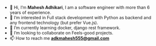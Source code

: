 - 👋 Hi, I’m **Mahesh Adhikari**, I am a software engineer with more than 6 years of experience.
- 👀 I’m interested in Full stack development with Python as backend and any frontend technology (but prefer Vue.js). 
- 🌱 I’m currently learning docker, django rest framework.
- 💞️ I’m looking to collaborate on Feels-good projects.
- 📫 How to reach me  **adkmahesh555@gmail.com**

<!---
mahesh-adhikari/mahesh-adhikari is a ✨ special ✨ repository because its `README.md` (this file) appears on your GitHub profile.
You can click the Preview link to take a look at your changes.
--->
